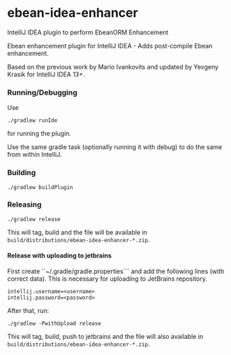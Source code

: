 # ebean-idea-enhancer
IntelliJ IDEA plugin to perform EbeanORM Enhancement

Ebean enhancement plugin for IntelliJ IDEA - Adds post-compile Ebean enhancement.

Based on the previous work by Mario Ivankovits and updated by Yevgeny Krasik for IntelliJ IDEA 13+.

### Running/Debugging

Use 
```
./gradlew runIde
```
for running the plugin.

Use the same gradle task (optionally running it with debug) to do the same from within IntelliJ.


### Building

```
./gradlew buildPlugin
```

### Releasing

```
./gradlew release
```

This will tag, build and the file will be available in ```build/distributions/ebean-idea-enhancer-*.zip```.

#### Release with uploading to jetbrains

First create ``~/.gradle/gradle.properties``` and add the following lines (with correct data). This is necessary for
uploading to JetBrains repository.
```
intellij.username=<username>
intellij.password=<password>
```

After that, run:
```
./gradlew -PwithUpload release
```

This will tag, build, push to jetbrains and the file
will also available in ```build/distributions/ebean-idea-enhancer-*.zip```.
